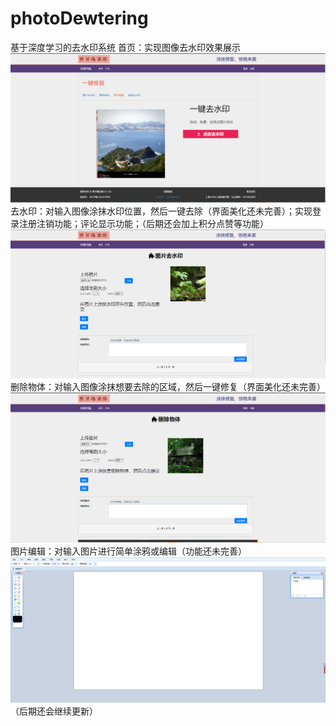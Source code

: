# photoDewtering
基于深度学习的去水印系统
首页：实现图像去水印效果展示
![image](https://github.com/qxfNo1/photoDewtering/blob/0ffcf355e17e4bb12e0dac30b6ec2003a8988f74/images/pic1.png)
去水印：对输入图像涂抹水印位置，然后一键去除（界面美化还未完善）；实现登录注册注销功能；评论显示功能；（后期还会加上积分点赞等功能）
![image](https://github.com/qxfNo1/photoDewtering/blob/0ffcf355e17e4bb12e0dac30b6ec2003a8988f74/images/pic2.png)
删除物体：对输入图像涂抹想要去除的区域，然后一键修复（界面美化还未完善）
![image](https://github.com/qxfNo1/photoDewtering/blob/0ffcf355e17e4bb12e0dac30b6ec2003a8988f74/images/pic3.png)
图片编辑：对输入图片进行简单涂鸦或编辑（功能还未完善）
![image](https://github.com/qxfNo1/photoDewtering/blob/0ffcf355e17e4bb12e0dac30b6ec2003a8988f74/images/pic4.png)
（后期还会继续更新）
